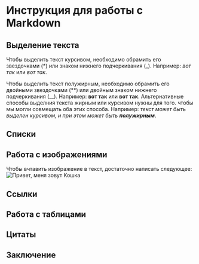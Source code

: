 # Инструкция для работы с Markdown 

## Выделение текста

Чтобы выделить текст курсивом, необходимо обрамить его звездочками (*) или знаком нижнего подчеркивания (_). Например: *вот так* или _вот так_.

Чтобы выделить текст полужирным, необходимо обрамить его двойными звездочками (**) или двойным знаком нижнего подчеркивания (__). Например: **вот так** или __вот так__. Альтернативные способы выделния текста жирным или курсивом нужны для того. чтобы мы могли совмещать оба этих способа. Например: _текст может быть выделен курсивом, и при этом может быть **полужирным**_.

## Списки

## Работа с изображениями

Чтобы вчтавить изображение в текст, достаточно написать следующее: ![Привет, меня зовут Кошка](1628905045_202-p-skachat-foto-milikh-kotikov-216.jpg)

## Ссылки 

## Работа с таблицами

## Цитаты 

## Заключение